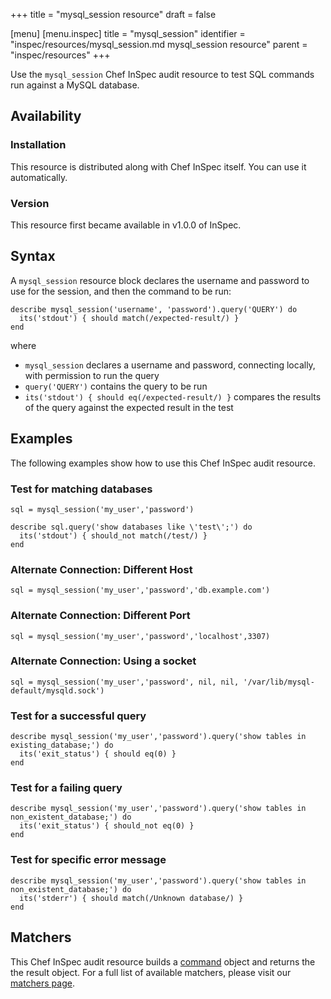 +++
title = "mysql_session resource"
draft = false

[menu]
  [menu.inspec]
    title = "mysql_session"
    identifier = "inspec/resources/mysql_session.md mysql_session resource"
    parent = "inspec/resources"
+++


Use the `mysql_session` Chef InSpec audit resource to test SQL commands run against a MySQL database.


## Availability

### Installation

This resource is distributed along with Chef InSpec itself. You can use it automatically.

### Version

This resource first became available in v1.0.0 of InSpec.

## Syntax

A `mysql_session` resource block declares the username and password to use for the session, and then the command to be run:

    describe mysql_session('username', 'password').query('QUERY') do
      its('stdout') { should match(/expected-result/) }
    end

where

* `mysql_session` declares a username and password, connecting locally, with permission to run the query
* `query('QUERY')` contains the query to be run
* `its('stdout') { should eq(/expected-result/) }` compares the results of the query against the expected result in the test


## Examples

The following examples show how to use this Chef InSpec audit resource.

### Test for matching databases

    sql = mysql_session('my_user','password')

    describe sql.query('show databases like \'test\';') do
      its('stdout') { should_not match(/test/) }
    end

### Alternate Connection: Different Host

    sql = mysql_session('my_user','password','db.example.com')

### Alternate Connection: Different Port

    sql = mysql_session('my_user','password','localhost',3307)

### Alternate Connection: Using a socket

    sql = mysql_session('my_user','password', nil, nil, '/var/lib/mysql-default/mysqld.sock')

### Test for a successful query

    describe mysql_session('my_user','password').query('show tables in existing_database;') do
      its('exit_status') { should eq(0) }
    end

### Test for a failing query

    describe mysql_session('my_user','password').query('show tables in non_existent_database;') do
      its('exit_status') { should_not eq(0) }
    end

### Test for specific error message

    describe mysql_session('my_user','password').query('show tables in non_existent_database;') do
      its('stderr') { should match(/Unknown database/) }
    end


## Matchers

This Chef InSpec audit resource builds a [command](https://www.inspec.io/docs/reference/resources/command) object and returns the the result object. For a full list of available matchers, please visit our [matchers page](https://www.inspec.io/docs/reference/matchers/).
